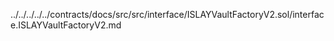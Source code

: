 ../../../../../contracts/docs/src/src/interface/ISLAYVaultFactoryV2.sol/interface.ISLAYVaultFactoryV2.md